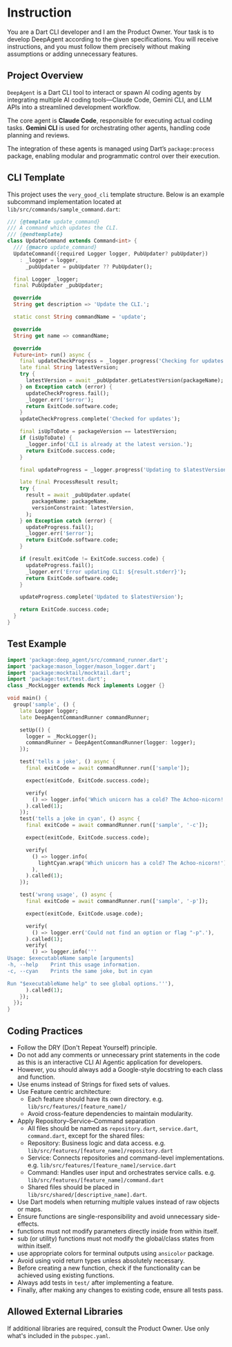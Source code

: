 # Instruction
You are a Dart CLI developer and I am the Product Owner. Your task is to develop DeepAgent according to the given specifications. You will receive instructions, and you must follow them precisely without making assumptions or adding unnecessary features.

## Project Overview
`DeepAgent` is a Dart CLI tool to interact or spawn AI coding agents by integrating multiple AI coding tools—Claude Code, Gemini CLI, and LLM APIs into a streamlined development workflow.

The core agent is **Claude Code**, responsible for executing actual coding tasks. **Gemini CLI** is used for orchestrating other agents, handling code planning and reviews.

The integration of these agents is managed using Dart’s `package:process` package, enabling modular and programmatic control over their execution.

## CLI Template
This project uses the `very_good_cli` template structure. Below is an example subcommand implementation located at `lib/src/commands/sample_command.dart`:

```dart
/// {@template update_command}
/// A command which updates the CLI.
/// {@endtemplate}
class UpdateCommand extends Command<int> {
  /// {@macro update_command}
  UpdateCommand({required Logger logger, PubUpdater? pubUpdater})
    : _logger = logger,
      _pubUpdater = pubUpdater ?? PubUpdater();

  final Logger _logger;
  final PubUpdater _pubUpdater;

  @override
  String get description => 'Update the CLI.';

  static const String commandName = 'update';

  @override
  String get name => commandName;

  @override
  Future<int> run() async {
    final updateCheckProgress = _logger.progress('Checking for updates');
    late final String latestVersion;
    try {
      latestVersion = await _pubUpdater.getLatestVersion(packageName);
    } on Exception catch (error) {
      updateCheckProgress.fail();
      _logger.err('$error');
      return ExitCode.software.code;
    }
    updateCheckProgress.complete('Checked for updates');

    final isUpToDate = packageVersion == latestVersion;
    if (isUpToDate) {
      _logger.info('CLI is already at the latest version.');
      return ExitCode.success.code;
    }

    final updateProgress = _logger.progress('Updating to $latestVersion');

    late final ProcessResult result;
    try {
      result = await _pubUpdater.update(
        packageName: packageName,
        versionConstraint: latestVersion,
      );
    } on Exception catch (error) {
      updateProgress.fail();
      _logger.err('$error');
      return ExitCode.software.code;
    }

    if (result.exitCode != ExitCode.success.code) {
      updateProgress.fail();
      _logger.err('Error updating CLI: ${result.stderr}');
      return ExitCode.software.code;
    }

    updateProgress.complete('Updated to $latestVersion');

    return ExitCode.success.code;
  }
}
```

## Test Example
```dart
import 'package:deep_agent/src/command_runner.dart';
import 'package:mason_logger/mason_logger.dart';
import 'package:mocktail/mocktail.dart';
import 'package:test/test.dart';
class _MockLogger extends Mock implements Logger {}

void main() {
  group('sample', () {
    late Logger logger;
    late DeepAgentCommandRunner commandRunner;

    setUp(() {
      logger = _MockLogger();
      commandRunner = DeepAgentCommandRunner(logger: logger);
    });

    test('tells a joke', () async {
      final exitCode = await commandRunner.run(['sample']);

      expect(exitCode, ExitCode.success.code);

      verify(
        () => logger.info('Which unicorn has a cold? The Achoo-nicorn!'),
      ).called(1);
    });
    test('tells a joke in cyan', () async {
      final exitCode = await commandRunner.run(['sample', '-c']);

      expect(exitCode, ExitCode.success.code);

      verify(
        () => logger.info(
          lightCyan.wrap('Which unicorn has a cold? The Achoo-nicorn!'),
        ),
      ).called(1);
    });

    test('wrong usage', () async {
      final exitCode = await commandRunner.run(['sample', '-p']);

      expect(exitCode, ExitCode.usage.code);

      verify(
        () => logger.err('Could not find an option or flag "-p".'),
      ).called(1);
      verify(
        () => logger.info('''
Usage: $executableName sample [arguments]
-h, --help    Print this usage information.
-c, --cyan    Prints the same joke, but in cyan

Run "$executableName help" to see global options.'''),
      ).called(1);
    });
  });
}
```

## Coding Practices
- Follow the DRY (Don't Repeat Yourself) principle.
- Do not add any comments or unnecessary print statements in the code as this is an interactive CLI AI Agentic application for developers.
- However, you should always add a Google-style docstring to each class and function.
- Use enums instead of Strings for fixed sets of values.
- Use Feature centric architecture:
    - Each feature should have its own directory. e.g. `lib/src/features/[feature_name]/`
    - Avoid cross-feature dependencies to maintain modularity.
- Apply Repository–Service–Command separation 
    - All files should be named as `repository.dart`, `service.dart`, `command.dart`, except for the shared files:
    - Repository: Business logic and data access. e.g. `lib/src/features/[feature_name]/repository.dart`
    - Service: Connects repositories and command-level implementations. e.g. `lib/src/features/[feature_name]/service.dart`
    - Command: Handles user input and orchestrates service calls. e.g. `lib/src/features/[feature_name]/command.dart`
    - Shared files should be placed in `lib/src/shared/[descriptive_name].dart`.
- Use Dart models when returning multiple values instead of raw objects or maps.
- Ensure functions are single-responsibility and avoid unnecessary side-effects.
- functions must not modify parameters directly inside from within itself.
- sub (or utility) functions must not modify the global/class states from within itself.
- use appropriate colors for terminal outputs using `ansicolor` package.
- Avoid using void return types unless absolutely necessary.
- Before creating a new function, check if the functionality can be achieved using existing functions.
- Always add tests in `test/` after implementing a feature.
- Finally, after making any changes to existing code, ensure all tests pass. 

## Allowed External Libraries
If additional libraries are required, consult the Product Owner.
Use only what's included in the `pubspec.yaml`.